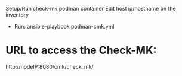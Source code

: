 Setup/Run check-mk podman container
Edit host ip/hostname on the inventory

* Run: ansible-playbook podman-cmk.yml

# URL to access the Check-MK: 
http://nodeIP:8080/cmk/check_mk/